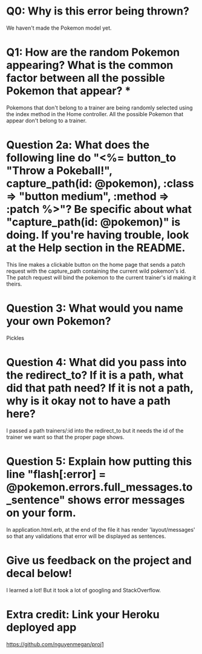 # Q0: Why is this error being thrown?
We haven't made the Pokemon model yet.

# Q1: How are the random Pokemon appearing? What is the common factor between all the possible Pokemon that appear? *

Pokemons that don't belong to a trainer are being randomly selected using the index method in the Home controller. All the possible Pokemon that appear don't belong to a trainer.

# Question 2a: What does the following line do "<%= button_to "Throw a Pokeball!", capture_path(id: @pokemon), :class => "button medium", :method => :patch %>"? Be specific about what "capture_path(id: @pokemon)" is doing. If you're having trouble, look at the Help section in the README.

This line makes a clickable button on the home page that sends a patch request with the capture_path containing the current wild pokemon's id. The patch request will bind the pokemon to the current trainer's id making it theirs.

# Question 3: What would you name your own Pokemon?

Pickles

# Question 4: What did you pass into the redirect_to? If it is a path, what did that path need? If it is not a path, why is it okay not to have a path here?

I passed a path trainers/:id into the redirect_to but it needs the id of the trainer we want so that the proper page shows.

# Question 5: Explain how putting this line "flash[:error] = @pokemon.errors.full_messages.to_sentence" shows error messages on your form.

In application.html.erb, at the end of the file it has render 'layout/messages' so that any validations that error will be displayed as sentences.

# Give us feedback on the project and decal below!

I learned a lot! But it took a lot of googling and StackOverflow.

# Extra credit: Link your Heroku deployed app

https://github.com/nguyenmegan/proj1
